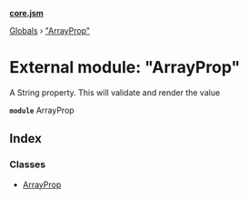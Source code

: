 **[core.jsm](../README.md)**

[Globals](../globals.md) › [&quot;ArrayProp&quot;](_arrayprop_.md)

# External module: "ArrayProp"

A String property. This will validate and render the value

**`module`** ArrayProp

## Index

### Classes

* [ArrayProp](../classes/_arrayprop_.arrayprop.md)